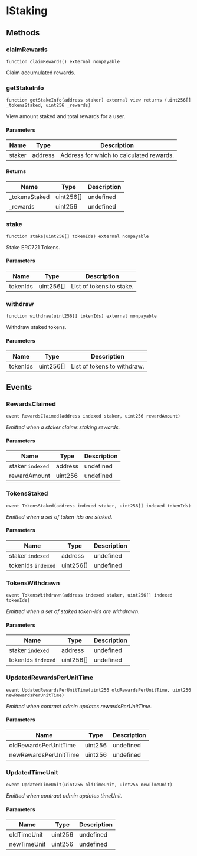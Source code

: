 # IStaking









## Methods

### claimRewards

```solidity
function claimRewards() external nonpayable
```

Claim accumulated rewards.




### getStakeInfo

```solidity
function getStakeInfo(address staker) external view returns (uint256[] _tokensStaked, uint256 _rewards)
```

View amount staked and total rewards for a user.



#### Parameters

| Name | Type | Description |
|---|---|---|
| staker | address | Address for which to calculated rewards. |

#### Returns

| Name | Type | Description |
|---|---|---|
| _tokensStaked | uint256[] | undefined |
| _rewards | uint256 | undefined |

### stake

```solidity
function stake(uint256[] tokenIds) external nonpayable
```

Stake ERC721 Tokens.



#### Parameters

| Name | Type | Description |
|---|---|---|
| tokenIds | uint256[] | List of tokens to stake. |

### withdraw

```solidity
function withdraw(uint256[] tokenIds) external nonpayable
```

Withdraw staked tokens.



#### Parameters

| Name | Type | Description |
|---|---|---|
| tokenIds | uint256[] | List of tokens to withdraw. |



## Events

### RewardsClaimed

```solidity
event RewardsClaimed(address indexed staker, uint256 rewardAmount)
```



*Emitted when a staker claims staking rewards.*

#### Parameters

| Name | Type | Description |
|---|---|---|
| staker `indexed` | address | undefined |
| rewardAmount  | uint256 | undefined |

### TokensStaked

```solidity
event TokensStaked(address indexed staker, uint256[] indexed tokenIds)
```



*Emitted when a set of token-ids are staked.*

#### Parameters

| Name | Type | Description |
|---|---|---|
| staker `indexed` | address | undefined |
| tokenIds `indexed` | uint256[] | undefined |

### TokensWithdrawn

```solidity
event TokensWithdrawn(address indexed staker, uint256[] indexed tokenIds)
```



*Emitted when a set of staked token-ids are withdrawn.*

#### Parameters

| Name | Type | Description |
|---|---|---|
| staker `indexed` | address | undefined |
| tokenIds `indexed` | uint256[] | undefined |

### UpdatedRewardsPerUnitTime

```solidity
event UpdatedRewardsPerUnitTime(uint256 oldRewardsPerUnitTime, uint256 newRewardsPerUnitTime)
```



*Emitted when contract admin updates rewardsPerUnitTime.*

#### Parameters

| Name | Type | Description |
|---|---|---|
| oldRewardsPerUnitTime  | uint256 | undefined |
| newRewardsPerUnitTime  | uint256 | undefined |

### UpdatedTimeUnit

```solidity
event UpdatedTimeUnit(uint256 oldTimeUnit, uint256 newTimeUnit)
```



*Emitted when contract admin updates timeUnit.*

#### Parameters

| Name | Type | Description |
|---|---|---|
| oldTimeUnit  | uint256 | undefined |
| newTimeUnit  | uint256 | undefined |



